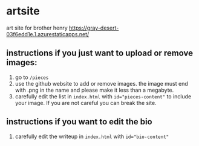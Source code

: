 # artsite
art site for brother henry
https://gray-desert-03f6edd1e.1.azurestaticapps.net/
## instructions if you just want to upload or remove images:
1. go to `/pieces`
2. use the github website to add or remove images. the image must end with .png in the name and please make it less than a megabyte.
3. carefully edit the list in `index.html` with `id="pieces-content"` to include your image. If you are not careful you can break the site.

## instructions if you want to edit the bio
1. carefully edit the writeup in `index.html` with `id="bio-content"`
 
